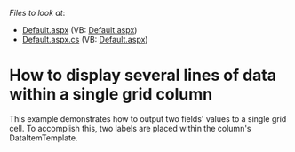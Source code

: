 <!-- default file list -->
*Files to look at*:

* [Default.aspx](./CS/TwoLinesInCell/Default.aspx) (VB: [Default.aspx](./VB/TwoLinesInCell/Default.aspx))
* [Default.aspx.cs](./CS/TwoLinesInCell/Default.aspx.cs) (VB: [Default.aspx](./VB/TwoLinesInCell/Default.aspx))
<!-- default file list end -->
# How to display several lines of data within a single grid column


<p>This example demonstrates how to output two fields' values to a single grid cell. To accomplish this, two labels are placed within the column's DataItemTemplate.</p>

<br/>


